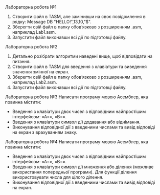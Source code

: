 Лабораторна робота №1
1. Створити файл в ТАSM, але замінивши на своє повідомлення в рядку: Message DB "HELLO!",13,10,"$".
2. Зберегти свій файл в папку обов’язково з розширенням .asm, наприклад Lab1.asm.
3. Запустити файл виконавши всі дії по підготовці файлу.

Лабораторна робота №2
1. Детально розібрати алгоритми наведені вище, щоб відповідати на питання.
2. Створити файл в ТАSM для введення з клавіатури та виведення значення змінної на екран.
3. Зберегти свій файл в папку обов’язково з розширенням .asm, наприклад Lab2.asm.
4. Запустити файл виконавши всі дії по підготовці файлу.

Лабораторна робота №3
Написати програму мовою Асемблер, яка повинна містити:
- Введення з клавіатури двох чисел з відповідним найпростішим інтерфейсом: «А=», «В=».
- Введення з клавіатури символ дії додавання або віднімання.
- Виконування відповідної дії з введеними числами та вивід відповіді на екран з врахуванням знаку.

Лабораторна робота №4
Написати програму мовою Асемблер, яка повинна містити:
- Введення з клавіатури двох чисел з відповідним найпростішим інтерфейсом: «А=», «В=».
- Введення з клавіатури символ дії множення або ділення (можливе використання попередньої програми). Для функції ділення використовувати числа для цілого ділення.
- Виконування відповідної дії з введеними числами та вивід відповіді на екран.